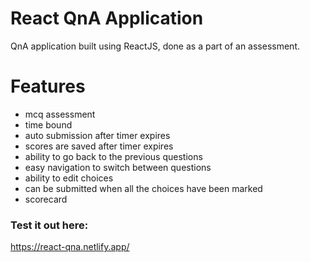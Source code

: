 # React QnA Application
QnA application built using ReactJS, done as a part of an assessment.

# Features
- mcq assessment
- time bound
- auto submission after timer expires
- scores are saved after timer expires
- ability to go back to the previous questions
- easy navigation to switch between questions
- ability to edit choices
- can be submitted when all the choices have been marked
- scorecard

### Test it out here:
https://react-qna.netlify.app/
